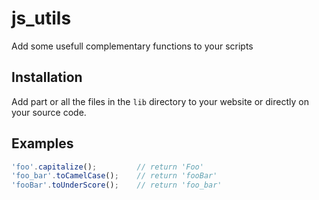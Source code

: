 # js_utils
Add some usefull complementary functions to your scripts

## Installation
Add part or all the files in the `lib` directory to your website or directly on your source code.

## Examples
```javascript
'foo'.capitalize();         // return 'Foo'
'foo_bar'.toCamelCase();    // return 'fooBar'
'fooBar'.toUnderScore();    // return 'foo_bar'
```
